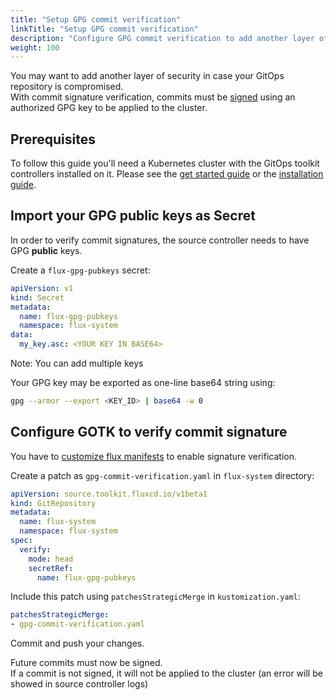 ```yaml
---
title: "Setup GPG commit verification"
linkTitle: "Setup GPG commit verification"
description: "Configure GPG commit verification to add another layer of security in case of compromised GitOps repository"
weight: 100
---
```


You may want to add another layer of security in case your GitOps repository is compromised.  
With commit signature verification, commits must be [signed](https://git-scm.com/book/en/v2/Git-Tools-Signing-Your-Work) using an authorized GPG key to be applied to the cluster.

## Prerequisites

To follow this guide you'll need a Kubernetes cluster with the GitOps 
toolkit controllers installed on it.
Please see the [get started guide](../get-started/index.md)
or the [installation guide](../installation/).

## Import your GPG public keys as Secret

In order to verify commit signatures, the source controller needs to have GPG **public** keys.

Create a `flux-gpg-pubkeys` secret:

```yaml
apiVersion: v1
kind: Secret
metadata:
  name: flux-gpg-pubkeys
  namespace: flux-system
data:
  my_key.asc: <YOUR KEY IN BASE64>
```
Note: You can add multiple keys

Your GPG key may be exported as one-line base64 string using:

```sh
gpg --armor --export <KEY_ID> | base64 -w 0
```

## Configure GOTK to verify commit signature

You have to [customize flux manifests](../installation/#customize-flux-manifests) to enable signature verification.

Create a patch as `gpg-commit-verification.yaml` in `flux-system` directory:

```yaml
apiVersion: source.toolkit.fluxcd.io/v1beta1
kind: GitRepository
metadata:
  name: flux-system
  namespace: flux-system
spec:
  verify:
    mode: head
    secretRef:
      name: flux-gpg-pubkeys
```

Include this patch using `patchesStrategicMerge` in `kustomization.yaml`:

```yaml
patchesStrategicMerge:
- gpg-commit-verification.yaml
```

Commit and push your changes.

Future commits must now be signed.  
If a commit is not signed, it will not be applied to the cluster (an error will be showed in source controller logs)
